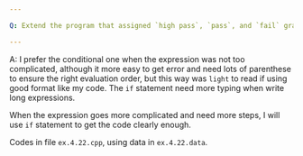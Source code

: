 ```yaml
---

Q: Extend the program that assigned `high pass`, `pass`, and `fail` grades to also assign low pass for grades between `60` and `75` includive. Write two versions: One version that uses only conditional operators; the other should use one or more `if` statements. Which version do you think is easier to understand and why?

---
```


A: I prefer the conditional one when the expression was not too complicated, although it more easy to get error and need lots of parenthese to ensure the right evaluation order, but this way was `light` to read if using good format like my code. The `if` statement need more typing when write long expressions.

When the expression goes more complicated and need more steps, I will use `if` statement to get the code clearly enough.

Codes in file `ex.4.22.cpp`, using data in `ex.4.22.data`.